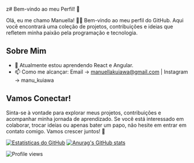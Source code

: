 z# Bem-vindo ao meu Perfil! 👋

Olá, eu me chamo Manuella! 👨‍💻 Bem-vindo ao meu perfil do GitHub. Aqui você encontrará uma coleção de projetos, contribuições e ideias que refletem minha paixão pela programação e tecnologia. 

## Sobre Mim

- 🌱 Atualmente estou aprendendo React e Angular.
- 📫 Como me alcançar: Email -> manuellakuiawa@gmail.com | Instagram -> manu_kuiawa

## Vamos Conectar!

Sinta-se à vontade para explorar meus projetos, contribuições e acompanhar minha jornada de aprendizado. Se você está interessado em colaborar, trocar ideias ou apenas bater um papo, não hesite em entrar em contato comigo. Vamos crescer juntos! 🚀

[![Estatísticas do GitHub](https://github-readme-stats.vercel.app/api?username=manukuiawa&show_icons=true&theme=radical)](https://github.com/anuraghazra/github-readme-stats)
[![Anurag's GitHub stats](https://github-readme-stats.vercel.app/api?username=manukuiawa)](https://github.com/anuraghazra/github-readme-stats)

![Profile views](https://komarev.com/ghpvc/?username=manukuiawa&color=ff0077)



